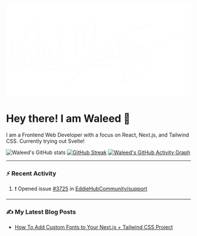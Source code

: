 ![](banner-white-1280x640.png)

# Hey there! I am Waleed 👋
I am a Frontend Web Developer with a focus on React, Next.js, and Tailwind CSS.
Currently trying out Svelte!

<!-- GitHub Stats, Streak, and Contributions Graph -->
![Waleed's GitHub stats](https://github-readme-stats.vercel.app/api?username=waleedmumtaz&count_private=true&show_icons=true&theme=github_dark&hide_border=true&custom_title=Waleed's%20GitHub%20Stats)
[![GitHub Streak](https://github-readme-streak-stats.herokuapp.com/?user=waleedmumtaz&theme=github-dark-blue&hide_border=true)](https://git.io/streak-stats)
[![Waleed's GitHub Activity Graph](https://activity-graph.herokuapp.com/graph?username=waleedmumtaz&bg_color=0D1117&color=FFFFFF&line=4B8DDA&point=1F6FEB&custom_title=Waleed's%20Contribution%20Graph&hide_border=true)](https://github.com/ashutosh00710/github-readme-activity-graph)

---

### :zap: Recent Activity
<!--START_SECTION:activity-->
1. ❗️ Opened issue [#3725](https://github.com/EddieHubCommunity/support/issues/3725) in [EddieHubCommunity/support](https://github.com/EddieHubCommunity/support)
<!--END_SECTION:activity-->

---

### :writing_hand: My Latest Blog Posts
<!-- HASHNODE_BLOG:START -->
- [How To Add Custom Fonts to Your Next.js + Tailwind CSS Project](https://waleedmumtaz.hashnode.dev/add-custom-fonts-nextjs-tailwindcss-ckxht1fa203pjhts1erq1h2er)
<!-- HASHNODE_BLOG:END -->

<!-- ![Top Languages](https://github-readme-stats.vercel.app/api/top-langs/?username=waleedmumtaz) -->

<!--
**waleedmumtaz/waleedmumtaz** is a ✨ _special_ ✨ repository because its `README.md` (this file) appears on your GitHub profile.

Here are some ideas to get you started:

- 🔭 I’m currently working on ...
- 🌱 I’m currently learning ...
- 👯 I’m looking to collaborate on ...
- 🤔 I’m looking for help with ...
- 💬 Ask me about ...
- 📫 How to reach me: ...
- 😄 Pronouns: ...
- ⚡ Fun fact: ...
-->
